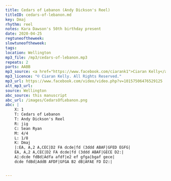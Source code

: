 ```yaml
---
title: Cedars of Lebanon (Andy Dickson's Reel)
titleID: cedars-of-lebanon.md
key: Dmaj
rhythm: reel
notes: Kara Dawson's 50th birthday present
date: 2020-04-25
regtuneoftheweek:
slowtuneoftheweek:
tags:
location: Wellington
mp3_file: /mp3/cedars-of-lebanon.mp3
repeats: 2
parts: AABB
mp3_source: <a href="https://www.facebook.com/ciarank1">Ciaran Kelly</a>
mp3_licence: "© Ciaran Kelly. All Rights Reserved."
mp3_url: https://www.facebook.com/video/video.php?v=10157506476529125
alt_mp3_url:
source: Wellington
abc_source: this manuscript
abc_url: /images/CedarsOfLebanon.png
abc: |
    X: 1
    T: Cedars of Lebanon
    T: Andy Dickson's Reel
    R: jig
    C: Sean Ryan
    M: 4/4
    L: 1/8
    K: Dmaj
    |:EA, A,2 A,CEC|D2 FA dcde|fd (3ddd ABAF|GFED EGFG|
    EA, A,2 A,CEC|D2 FA dcde|fd (3ddd ABAF|GECE D2:|
    A|:dcde fdBd|Adfa afdf|e2 ef gfga|bgaf gece|
    dcde fdBd|AddB AFDF|GFGA B2 dB|AFAE FD D2:|


---
```

